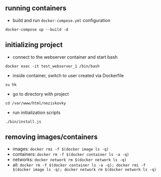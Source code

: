 ## running containers
- build and run `docker-compose.yml` configuration
```
docker-compose up --build -d
```


## initializing project
- connect to the webserver container and start bash
```
docker exec -it test_webserver_1 /bin/bash
```

- inside container, switch to user created via Dockerfile
```
su hk
```

- go to directory with project
```
cd /var/www/html/neziskovky
```

- run initialization scripts
```
./bin/install.js
```

## removing images/containers
  - images: `docker rmi -f $(docker image ls -q)`
  - containers: `docker rm -f $(docker container ls -a -q)`
  - networks: `docker network rm $(docker network ls -q)`
  - all: `docker rm -f $(docker container ls -a -q); docker rmi -f $(docker image ls -q); docker network rm $(docker network ls -q)`